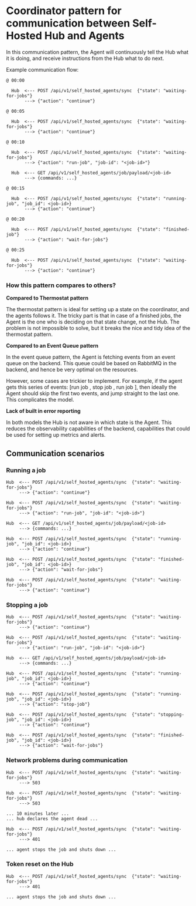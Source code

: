 # Coordinator pattern for communication between Self-Hosted Hub and Agents

In this communication pattern, the Agent will continuously tell the Hub what it
is doing, and receive instructions from the Hub what to do next.

Example communication flow:

```
@ 00:00

  Hub  <--- POST /api/v1/self_hosted_agents/sync  {"state": "waiting-for-jobs"}
       ---> {"action": "continue"}

@ 00:05

  Hub  <--- POST /api/v1/self_hosted_agents/sync  {"state": "waiting-for-jobs"}
       ---> {"action": "continue"}

@ 00:10

  Hub  <--- POST /api/v1/self_hosted_agents/sync  {"state": "waiting-for-jobs"}
       ---> {"action": "run-job", "job-id": "<job-id>"}

  Hub  <--- GET /api/v1/self_hosted_agents/job/payload/<job-id>
       ---> {commands: ...}

@ 00:15

  Hub  <--- POST /api/v1/self_hosted_agents/sync  {"state": "running-job", "job_id": <job-id>}
       ---> {"action": "continue"}

@ 00:20

  Hub  <--- POST /api/v1/self_hosted_agents/sync  {"state": "finished-job"}
       ---> {"action": "wait-for-jobs"}

@ 00:25

  Hub  <--- POST /api/v1/self_hosted_agents/sync  {"state": "waiting-for-jobs"}
       ---> {"action": "continue"}
```

### How this pattern compares to others?

**Compared to Thermostat pattern**

The thermostat pattern is ideal for setting up a state on the coordinator, and
the agents follows it. The tricky part is that in case of a finished jobs, the
Agent is the one who is deciding on that state change, not the Hub. The problem
is not impossible to solve, but it breaks the nice and tidy idea of the
thermostat pattern.

**Compared to an Event Queue pattern**

In the event queue pattern, the Agent is fetching events from an event queue on
the backend. This queue could be based on RabbitMQ in the backend, and hence
be very optimal on the resources.

However, some cases are trickier to implement. For example, if the agent gets
this series of events: [run job <id1>, stop job <id2>, run job <id3>], then
ideally the Agent should skip the first two events, and jump straight to the
last one. This complicates the model.

**Lack of built in error reporting**

In both models the Hub is not aware in which state is the Agent. This reduces
the observability capabilities of the backend, capabilities that could be used
for setting up metrics and alerts.

## Communication scenarios

### Running a job

```
Hub  <--- POST /api/v1/self_hosted_agents/sync  {"state": "waiting-for-jobs"}
     ---> {"action": "continue"}

Hub  <--- POST /api/v1/self_hosted_agents/sync  {"state": "waiting-for-jobs"}
     ---> {"action": "run-job", "job-id": "<job-id>"}

Hub  <--- GET /api/v1/self_hosted_agents/job/payload/<job-id>
     ---> {commands: ...}

Hub  <--- POST /api/v1/self_hosted_agents/sync  {"state": "running-job", "job_id": <job-id>}
     ---> {"action": "continue"}

Hub  <--- POST /api/v1/self_hosted_agents/sync  {"state": "finished-job", "job_id": <job-id>}
     ---> {"action": "wait-for-jobs"}

Hub  <--- POST /api/v1/self_hosted_agents/sync  {"state": "waiting-for-jobs"}
     ---> {"action": "continue"}
```

### Stopping a job

```
Hub  <--- POST /api/v1/self_hosted_agents/sync  {"state": "waiting-for-jobs"}
     ---> {"action": "continue"}

Hub  <--- POST /api/v1/self_hosted_agents/sync  {"state": "waiting-for-jobs"}
     ---> {"action": "run-job", "job-id": "<job-id>"}

Hub  <--- GET /api/v1/self_hosted_agents/job/payload/<job-id>
     ---> {commands: ...}

Hub  <--- POST /api/v1/self_hosted_agents/sync  {"state": "running-job", "job_id": <job-id>}
     ---> {"action": "continue"}

Hub  <--- POST /api/v1/self_hosted_agents/sync  {"state": "running-job", "job_id": <job-id>}
     ---> {"action": "stop-job"}

Hub  <--- POST /api/v1/self_hosted_agents/sync  {"state": "stopping-job", "job_id": <job-id>}
     ---> {"action": "continue"}

Hub  <--- POST /api/v1/self_hosted_agents/sync  {"state": "finished-job", "job_id": <job-id>}
     ---> {"action": "wait-for-jobs"}
```

### Network problems during communication

```
Hub  <--- POST /api/v1/self_hosted_agents/sync  {"state": "waiting-for-jobs"}
     ---> 503

Hub  <--- POST /api/v1/self_hosted_agents/sync  {"state": "waiting-for-jobs"}
     ---> 503

... 10 minutes later ...
... hub declares the agent dead ...

Hub  <--- POST /api/v1/self_hosted_agents/sync  {"state": "waiting-for-jobs"}
     ---> 401

... agent stops the job and shuts down ...
```

### Token reset on the Hub

```
Hub  <--- POST /api/v1/self_hosted_agents/sync  {"state": "waiting-for-jobs"}
     ---> 401

... agent stops the job and shuts down ...
```
